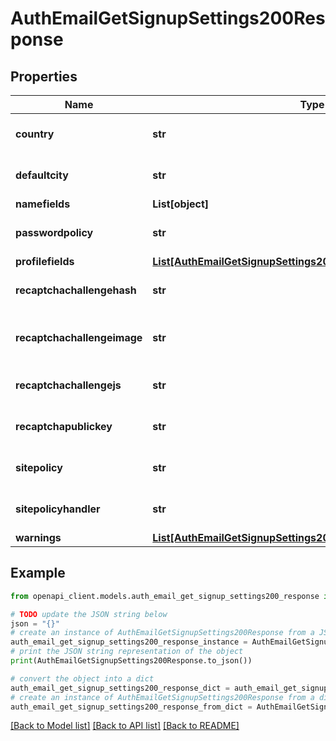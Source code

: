 # AuthEmailGetSignupSettings200Response


## Properties

Name | Type | Description | Notes
------------ | ------------- | ------------- | -------------
**country** | **str** | Default country | [optional] [default to 'null']
**defaultcity** | **str** | Default city | [optional] [default to 'null']
**namefields** | **List[object]** |  | 
**passwordpolicy** | **str** | Password policy | [optional] [default to 'null']
**profilefields** | [**List[AuthEmailGetSignupSettings200ResponseProfilefieldsInner]**](AuthEmailGetSignupSettings200ResponseProfilefieldsInner.md) |  | [optional] 
**recaptchachallengehash** | **str** | Recaptcha challenge hash | [optional] [default to 'null']
**recaptchachallengeimage** | **str** | Recaptcha challenge noscript image | [optional] [default to 'null']
**recaptchachallengejs** | **str** | Recaptcha challenge js url | [optional] [default to 'null']
**recaptchapublickey** | **str** | Recaptcha public key | [optional] [default to 'null']
**sitepolicy** | **str** | Site policy | [optional] [default to 'null']
**sitepolicyhandler** | **str** | Site policy handler | [optional] [default to 'null']
**warnings** | [**List[AuthEmailGetSignupSettings200ResponseWarningsInner]**](AuthEmailGetSignupSettings200ResponseWarningsInner.md) |  | [optional] 

## Example

```python
from openapi_client.models.auth_email_get_signup_settings200_response import AuthEmailGetSignupSettings200Response

# TODO update the JSON string below
json = "{}"
# create an instance of AuthEmailGetSignupSettings200Response from a JSON string
auth_email_get_signup_settings200_response_instance = AuthEmailGetSignupSettings200Response.from_json(json)
# print the JSON string representation of the object
print(AuthEmailGetSignupSettings200Response.to_json())

# convert the object into a dict
auth_email_get_signup_settings200_response_dict = auth_email_get_signup_settings200_response_instance.to_dict()
# create an instance of AuthEmailGetSignupSettings200Response from a dict
auth_email_get_signup_settings200_response_from_dict = AuthEmailGetSignupSettings200Response.from_dict(auth_email_get_signup_settings200_response_dict)
```
[[Back to Model list]](../README.md#documentation-for-models) [[Back to API list]](../README.md#documentation-for-api-endpoints) [[Back to README]](../README.md)


